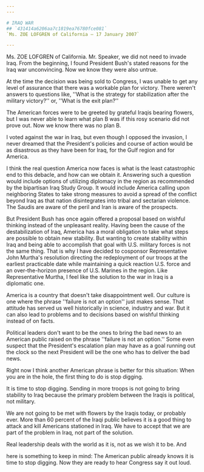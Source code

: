 ```yaml
---
---

# IRAQ WAR
## `431414a6206aa7c1819ea76780fce081`
`Ms. ZOE LOFGREN of California — 17 January 2007`

---
```



Ms. ZOE LOFGREN of California. Mr. Speaker, we did not need to invade 
Iraq. From the beginning, I found President Bush's stated reasons for 
the Iraq war unconvincing. Now we know they were also untrue.

At the time the decision was being sold to Congress, I was unable to 
get any level of assurance that there was a workable plan for victory. 
There weren't answers to questions like, ''What is the strategy for 
stabilization after the military victory?'' or, ''What is the exit 
plan?''

The American forces were to be greeted by grateful Iraqis bearing 
flowers, but I was never able to learn what plan B was if this rosy 
scenario did not prove out. Now we know there was no plan B.

I voted against the war in Iraq, but even though I opposed the 
invasion, I never dreamed that the President's policies and course of 
action would be as disastrous as they have been for Iraq, for the Gulf 
region and for America.

I think the real question America now faces is what is the least 
catastrophic end to this debacle, and how can we obtain it. Answering 
such a question would include options of utilizing diplomacy in the 
region as recommended by the bipartisan Iraq Study Group. It would 
include America calling upon neighboring States to take strong measures 
to avoid a spread of the conflict beyond Iraq as that nation 
disintegrates into tribal and sectarian violence. The Saudis are aware 
of the peril and Iran is aware of the prospects.

But President Bush has once again offered a proposal based on wishful 
thinking instead of the unpleasant reality. Having been the cause of 
the destabilization of Iraq, America has a moral obligation to take 
what steps are possible to obtain new stability. But wanting to create 
stability within Iraq and being able to accomplish that goal with U.S. 
military forces is not the same thing. That is why I have decided to 
cosponsor Representative John Murtha's resolution directing the 
redeployment of our troops at the earliest practicable date while 
maintaining a quick reaction U.S. force and an over-the-horizon 
presence of U.S. Marines in the region. Like Representative Murtha, I 
feel like the solution to the war in Iraq is a diplomatic one.

America is a country that doesn't take disappointment well. Our 
culture is one where the phrase ''failure is not an option'' just makes 
sense. That attitude has served us well historically in science, 
industry and war. But it can also lead to problems and to decisions 
based on wishful thinking instead of on facts.

Political leaders don't want to be the ones to bring the bad news to 
an American public raised on the phrase ''failure is not an option.'' 
Some even suspect that the President's escalation plan may have as a 
goal running out the clock so the next President will be the one who 
has to deliver the bad news.

Right now I think another American phrase is better for this 
situation: When you are in the hole, the first thing to do is stop 
digging.

It is time to stop digging. Sending in more troops is not going to 
bring stability to Iraq because the primary problem between the Iraqis 
is political, not military.

We are not going to be met with flowers by the Iraqis today, or 
probably ever. More than 60 percent of the Iraqi public believes it is 
a good thing to attack and kill Americans stationed in Iraq. We have to 
accept that we are part of the problem in Iraq, not part of the 
solution.

Real leadership deals with the world as it is, not as we wish it to 
be. And


here is something to keep in mind: The American public already knows it 
is time to stop digging. Now they are ready to hear Congress say it out 
loud.
